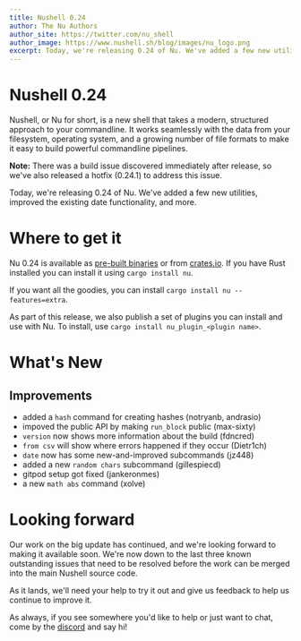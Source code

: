```yaml
---
title: Nushell 0.24
author: The Nu Authors
author_site: https://twitter.com/nu_shell
author_image: https://www.nushell.sh/blog/images/nu_logo.png
excerpt: Today, we're releasing 0.24 of Nu. We've added a few new utilities, improved the existing date functionality, and more.
---
```


# Nushell 0.24

Nushell, or Nu for short, is a new shell that takes a modern, structured approach to your commandline. It works seamlessly with the data from your filesystem, operating system, and a growing number of file formats to make it easy to build powerful commandline pipelines.

**Note:** There was a build issue discovered immediately after release, so we've also released a hotfix (0.24.1) to address this issue.

Today, we're releasing 0.24 of Nu. We've added a few new utilities, improved the existing date functionality, and more.

<!-- more -->

# Where to get it

Nu 0.24 is available as [pre-built binaries](https://github.com/nushell/nushell/releases/tag/0.24.0) or from [crates.io](https://crates.io/crates/nu). If you have Rust installed you can install it using `cargo install nu`.

If you want all the goodies, you can install `cargo install nu --features=extra`.

As part of this release, we also publish a set of plugins you can install and use with Nu. To install, use `cargo install nu_plugin_<plugin name>`.

# What's New

## Improvements

* added a `hash` command for creating hashes (notryanb, andrasio)
* impoved the public API by making `run_block` public (max-sixty)
* `version` now shows more information about the build (fdncred)
* `from csv` will show where errors happened if they occur (Dietr1ch)
* `date` now has some new-and-improved subcommands (jz448)
* added a new `random chars` subcommand (gillespiecd)
* gitpod setup got fixed (jankeronmes)
* a new `math abs` command (xolve)

# Looking forward

Our work on the big update has continued, and we're looking forward to making it available soon. We're now down to the last three known outstanding issues that need to be resolved before the work can be merged into the main Nushell source code.

As it lands, we'll need your help to try it out and give us feedback to help us continue to improve it.

As always, if you see somewhere you'd like to help or just want to chat, come by the [discord](https://discord.gg/NtAbbGn) and say hi!
